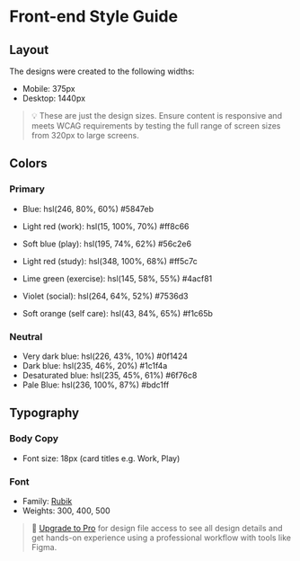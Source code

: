 # Front-end Style Guide

## Layout

The designs were created to the following widths:

- Mobile: 375px
- Desktop: 1440px

> 💡 These are just the design sizes. Ensure content is responsive and meets WCAG requirements by testing the full range of screen sizes from 320px to large screens.

## Colors

### Primary

- Blue: hsl(246, 80%, 60%) 	#5847eb

- Light red (work): hsl(15, 100%, 70%) #ff8c66
- Soft blue (play): hsl(195, 74%, 62%) #56c2e6
- Light red (study): hsl(348, 100%, 68%) #ff5c7c
- Lime green (exercise): hsl(145, 58%, 55%) #4acf81
- Violet (social): hsl(264, 64%, 52%) #7536d3
- Soft orange (self care): hsl(43, 84%, 65%) #f1c65b

### Neutral

- Very dark blue: hsl(226, 43%, 10%) #0f1424
- Dark blue: hsl(235, 46%, 20%) #1c1f4a
- Desaturated blue: hsl(235, 45%, 61%) #6f76c8
- Pale Blue: hsl(236, 100%, 87%) #bdc1ff

## Typography

### Body Copy

- Font size: 18px (card titles e.g. Work, Play)

### Font

- Family: [Rubik](https://fonts.google.com/specimen/Rubik)
- Weights: 300, 400, 500

> 💎 [Upgrade to Pro](https://www.frontendmentor.io/pro?ref=style-guide) for design file access to see all design details and get hands-on experience using a professional workflow with tools like Figma.
